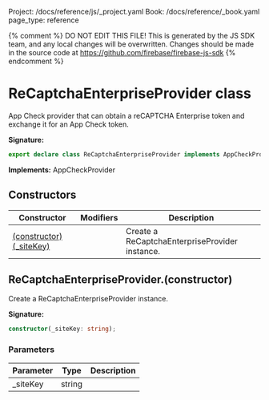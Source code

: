 Project: /docs/reference/js/_project.yaml
Book: /docs/reference/_book.yaml
page_type: reference

{% comment %}
DO NOT EDIT THIS FILE!
This is generated by the JS SDK team, and any local changes will be
overwritten. Changes should be made in the source code at
https://github.com/firebase/firebase-js-sdk
{% endcomment %}

# ReCaptchaEnterpriseProvider class
App Check provider that can obtain a reCAPTCHA Enterprise token and exchange it for an App Check token.

<b>Signature:</b>

```typescript
export declare class ReCaptchaEnterpriseProvider implements AppCheckProvider 
```
<b>Implements:</b> AppCheckProvider

## Constructors

|  Constructor | Modifiers | Description |
|  --- | --- | --- |
|  [(constructor)(\_siteKey)](./app-check.recaptchaenterpriseprovider.md#recaptchaenterpriseproviderconstructor) |  | Create a ReCaptchaEnterpriseProvider instance. |

## ReCaptchaEnterpriseProvider.(constructor)

Create a ReCaptchaEnterpriseProvider instance.

<b>Signature:</b>

```typescript
constructor(_siteKey: string);
```

### Parameters

|  Parameter | Type | Description |
|  --- | --- | --- |
|  \_siteKey | string |  |

